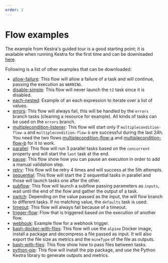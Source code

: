 ```yaml
---
order: 2
---
```


# Flow examples

The example from Kestra's guided tour is a good starting point; it is available when running Kestra for the first time and can be downloaded [here](example-guided-tour.yml).

Following is a list of other examples that can be downloaded:
- [allow-failure](flows_allow-failure.yml): This flow will allow a failure of a task and will continue, passing the execution as `WARNING`.
- [disable-simple](flows_disable-task.yml): This flow will never launch the `t2` task since it is disabled.
- [each-nested](flows_each.yml): Example of an each expression to iterate over a list of values.
- [errors](flows_errors.yaml): This flow will always fail, this will be handled by the `errors` branch tasks (cleaning a resource for example). All kinds of tasks can be used on the `errors` branch.
- [multiplecondition-listener](flows_multiplecondition-listeners.yml): This flow will start only if `multiplecondition-flow-a` and `multiplecondition-flow-b` are successful during the last 24h. You need the two flows [multiplecondition-flow-a](flows_multiplecondition-flow-a.yml) and [multiplecondition-flow-b](flows_multiplecondition-flow-b.yml) for it to work.
- [parallel](flows_parallel.yml): This flow will run 3 parallel tasks based on the `concurrent` property and will start the `last` task at the end.
- [pause](flows_pause.yml): This flow show how you can pause an execution in order to add a manual validation step.
- [retry](flows_retry.yml): This flow will be retry 4 times and will success at the 5th attempts.
- [sequential](flows_sequential.yml): This flow will start the 2 sequential tasks in parallel and those will launch tasks one after the other.
- [subflow](flows_subflow.yml): This flow will launch a subflow passing parameters as `inputs`, wait until the end of the flow and gather the output of a task.
- [switch](flows_switch.yml): Depending on the value passed as the input, the will flow branch to different tasks. If no matching value, the `defaults` task is used.
- [timeout](flows_timeout.yml): This flow will always fail because of a timeout.
- [trigger-flow](flows_trigger-flow.yml): Flow that is triggered based on the execution of another flow.
- [webhook](flows_webhook.yml): Example flow for a webhook trigger.
- [bash-docker-with-files](scripts_bash-docker-with-files.yml): This flow will use the `alpine` Docker image, install a package and decompress a file passed as input. It will also export the file size as metrics and the `mineType` of the file as outputs.
- [bash-with-files](scripts_bash-with-files.yml): This flow show how to pass files between tasks.
- [python-pip](scripts_python-pip.yml): This flow will install the pip package, and use the Python Kestra library to generate outputs and metrics.